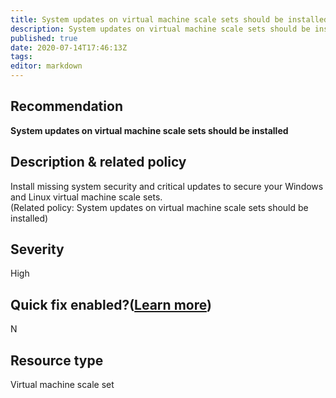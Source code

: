 ```yaml
---
title: System updates on virtual machine scale sets should be installed
description: System updates on virtual machine scale sets should be installed
published: true
date: 2020-07-14T17:46:13Z
tags:
editor: markdown
---
```


## Recommendation
**System updates on virtual machine scale sets should be installed**

## Description & related policy
Install missing system security and critical updates to secure your Windows and Linux virtual machine scale sets.<br>(Related policy: System updates on virtual machine scale sets should be installed)

## Severity
High

## Quick fix enabled?([Learn more](https://docs.microsoft.com/azure/security-center/security-center-remediate-recommendations#recommendations-with-quick-fix-remediation))
N

## Resource type
Virtual machine scale set




